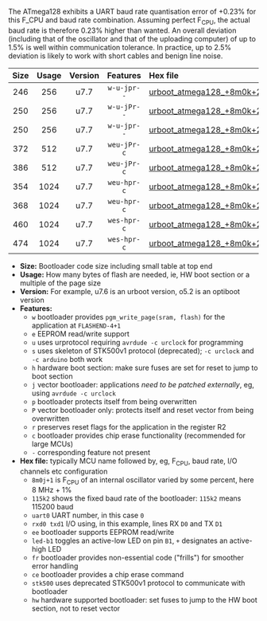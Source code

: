 The ATmega128 exhibits a UART baud rate quantisation error of +0.23% for this F_CPU and baud rate combination. Assuming perfect F<sub>CPU</sub>, the actual baud rate is therefore 0.23% higher than wanted. An overall deviation (including that of the oscillator and that of the uploading computer) of up to 1.5% is well within communication tolerance. In practice, up to 2.5% deviation is likely to work with short cables and benign line noise.

|Size|Usage|Version|Features|Hex file|
|:-:|:-:|:-:|:-:|:--|
|246|256|u7.7|`w-u-jpr--`|[urboot_atmega128_+8m0k+2_++19k2_uart1_rxd2_txd3_led+b5.hex](https://raw.githubusercontent.com/stefanrueger/urboot.hex/main/cores/megacore/atmega128/internal_oscillator/fcpu_+8m0k+2/br_++19k2/urboot_atmega128_+8m0k+2_++19k2_uart1_rxd2_txd3_led+b5.hex)|
|250|256|u7.7|`w-u-jPr--`|[urboot_atmega128_+8m0k+2_++19k2_uart0_rxe0_txe1_led+b5.hex](https://raw.githubusercontent.com/stefanrueger/urboot.hex/main/cores/megacore/atmega128/internal_oscillator/fcpu_+8m0k+2/br_++19k2/urboot_atmega128_+8m0k+2_++19k2_uart0_rxe0_txe1_led+b5.hex)|
|250|256|u7.7|`w-u-jpr--`|[urboot_atmega128_+8m0k+2_++19k2_uart0_rxe0_txe1_led+b5_fr.hex](https://raw.githubusercontent.com/stefanrueger/urboot.hex/main/cores/megacore/atmega128/internal_oscillator/fcpu_+8m0k+2/br_++19k2/urboot_atmega128_+8m0k+2_++19k2_uart0_rxe0_txe1_led+b5_fr.hex)|
|372|512|u7.7|`weu-jPr-c`|[urboot_atmega128_+8m0k+2_++19k2_uart0_rxe0_txe1_ee_led+b5_fr_ce.hex](https://raw.githubusercontent.com/stefanrueger/urboot.hex/main/cores/megacore/atmega128/internal_oscillator/fcpu_+8m0k+2/br_++19k2/urboot_atmega128_+8m0k+2_++19k2_uart0_rxe0_txe1_ee_led+b5_fr_ce.hex)|
|386|512|u7.7|`weu-jPr-c`|[urboot_atmega128_+8m0k+2_++19k2_uart1_rxd2_txd3_ee_led+b5_fr_ce.hex](https://raw.githubusercontent.com/stefanrueger/urboot.hex/main/cores/megacore/atmega128/internal_oscillator/fcpu_+8m0k+2/br_++19k2/urboot_atmega128_+8m0k+2_++19k2_uart1_rxd2_txd3_ee_led+b5_fr_ce.hex)|
|354|1024|u7.7|`weu-hpr-c`|[urboot_atmega128_+8m0k+2_++19k2_uart0_rxe0_txe1_ee_led+b5_fr_ce_hw.hex](https://raw.githubusercontent.com/stefanrueger/urboot.hex/main/cores/megacore/atmega128/internal_oscillator/fcpu_+8m0k+2/br_++19k2/urboot_atmega128_+8m0k+2_++19k2_uart0_rxe0_txe1_ee_led+b5_fr_ce_hw.hex)|
|368|1024|u7.7|`weu-hpr-c`|[urboot_atmega128_+8m0k+2_++19k2_uart1_rxd2_txd3_ee_led+b5_fr_ce_hw.hex](https://raw.githubusercontent.com/stefanrueger/urboot.hex/main/cores/megacore/atmega128/internal_oscillator/fcpu_+8m0k+2/br_++19k2/urboot_atmega128_+8m0k+2_++19k2_uart1_rxd2_txd3_ee_led+b5_fr_ce_hw.hex)|
|460|1024|u7.7|`wes-hpr-c`|[urboot_atmega128_+8m0k+2_++19k2_uart0_rxe0_txe1_ee_led+b5_fr_ce_stk500_hw.hex](https://raw.githubusercontent.com/stefanrueger/urboot.hex/main/cores/megacore/atmega128/internal_oscillator/fcpu_+8m0k+2/br_++19k2/urboot_atmega128_+8m0k+2_++19k2_uart0_rxe0_txe1_ee_led+b5_fr_ce_stk500_hw.hex)|
|474|1024|u7.7|`wes-hpr-c`|[urboot_atmega128_+8m0k+2_++19k2_uart1_rxd2_txd3_ee_led+b5_fr_ce_stk500_hw.hex](https://raw.githubusercontent.com/stefanrueger/urboot.hex/main/cores/megacore/atmega128/internal_oscillator/fcpu_+8m0k+2/br_++19k2/urboot_atmega128_+8m0k+2_++19k2_uart1_rxd2_txd3_ee_led+b5_fr_ce_stk500_hw.hex)|

- **Size:** Bootloader code size including small table at top end
- **Usage:** How many bytes of flash are needed, ie, HW boot section or a multiple of the page size
- **Version:** For example, u7.6 is an urboot version, o5.2 is an optiboot version
- **Features:**
  + `w` bootloader provides `pgm_write_page(sram, flash)` for the application at `FLASHEND-4+1`
  + `e` EEPROM read/write support
  + `u` uses urprotocol requiring `avrdude -c urclock` for programming
  + `s` uses skeleton of STK500v1 protocol (deprecated); `-c urclock` and `-c arduino` both work
  + `h` hardware boot section: make sure fuses are set for reset to jump to boot section
  + `j` vector bootloader: applications *need to be patched externally*, eg, using `avrdude -c urclock`
  + `p` bootloader protects itself from being overwritten
  + `P` vector bootloader only: protects itself and reset vector from being overwritten
  + `r` preserves reset flags for the application in the register R2
  + `c` bootloader provides chip erase functionality (recommended for large MCUs)
  + `-` corresponding feature not present
- **Hex file:** typically MCU name followed by, eg, F<sub>CPU</sub>, baud rate, I/O channels etc configuration
  + `8m0j+1` is F<sub>CPU</sub> of an internal oscillator varied by some percent, here 8 MHz + 1%
  + `115k2` shows the fixed baud rate of the bootloader: `115k2` means 115200 baud
  + `uart0` UART number, in this case `0`
  + `rxd0 txd1` I/O using, in this example, lines RX `D0` and TX `D1`
  + `ee` bootloader supports EEPROM read/write
  + `led-b1` toggles an active-low LED on pin `B1`, `+` designates an active-high LED
  + `fr` bootloader provides non-essential code ("frills") for smoother error handling
  + `ce` bootloader provides a chip erase command
  + `stk500` uses deprecated STK500v1 protocol to communicate with bootloader
  + `hw` hardware supported bootloader: set fuses to jump to the HW boot section, not to reset vector
